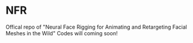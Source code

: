# NFR
Offical repo of "Neural Face Rigging for Animating and Retargeting Facial Meshes in the Wild"
Codes will coming soon!
